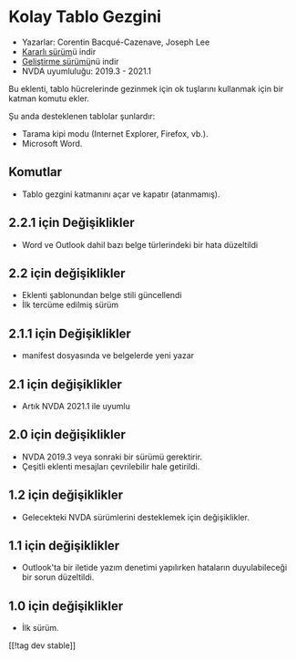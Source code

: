# Kolay Tablo Gezgini #

* Yazarlar: Corentin Bacqué-Cazenave, Joseph Lee
* [Kararlı sürüm][1]ü indir
* [Geliştirme sürümü][2]nü indir
* NVDA uyumluluğu: 2019.3 - 2021.1

Bu eklenti, tablo hücrelerinde gezinmek için ok tuşlarını kullanmak için bir
katman komutu ekler.

Şu anda desteklenen tablolar şunlardır:

* Tarama kipi modu (Internet Explorer, Firefox, vb.).
* Microsoft Word.

## Komutlar

* Tablo gezgini katmanını açar ve kapatır (atanmamış).

## 2.2.1 için Değişiklikler

* Word ve Outlook dahil bazı belge türlerindeki bir hata düzeltildi

## 2.2 için değişiklikler

* Eklenti şablonundan belge stili güncellendi
* İlk tercüme edilmiş sürüm

## 2.1.1 için Değişiklikler

* manifest dosyasında  ve belgelerde yeni yazar

## 2.1 için değişiklikler

* Artık NVDA 2021.1 ile uyumlu

## 2.0 için değişiklikler

* NVDA 2019.3 veya sonraki bir sürümü gerektirir.
* Çeşitli eklenti mesajları çevrilebilir hale getirildi.

## 1.2 için değişiklikler

* Gelecekteki NVDA sürümlerini desteklemek için değişiklikler.

## 1.1 için değişiklikler

* Outlook'ta bir iletide yazım denetimi yapılırken hataların duyulabileceği
  bir sorun düzeltildi.

## 1.0 için değişiklikler

*   İlk sürüm.

[[!tag dev stable]]

[1]: https://www.nvaccess.org/addonStore/legacy?file=etn

[2]: https://www.nvaccess.org/addonStore/legacy?file=etn-dev
